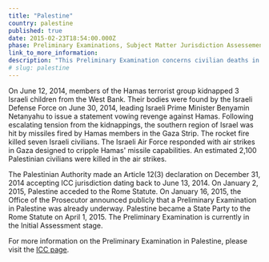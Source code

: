 ```yaml
---
title: "Palestine"
country: palestine
published: true
date: 2015-02-23T18:54:00.000Z
phase: Preliminary Examinations, Subject Matter Jurisdiction Assessement
link_to_more_information:
description: "This Preliminary Examination concerns civilian deaths in the Gaza Strip resulting from Hamas rockets and Israeli air strikes. The Preliminary Examination is currently in the Initial Assessment stage."
# slug: palestine
---
```


On June 12, 2014, members of the Hamas terrorist group kidnapped 3 Israeli children from the West Bank. Their bodies were found by the Israeli Defense Force on June 30, 2014, leading Israeli Prime Minister Benyamin Netanyahu to issue a statement vowing revenge against Hamas. Following escalating tension from the kidnappings, the southern region of Israel was hit by missiles fired by Hamas members in the Gaza Strip. The rocket fire killed seven Israeli civilians. The Israeli Air Force responded with air strikes in Gaza designed to cripple Hamas' missile capabilities. An estimated 2,100 Palestinian civilians were killed in the air strikes.

The Palestinian Authority made an Article 12(3) declaration on December 31, 2014 accepting ICC jurisdiction dating back to June 13, 2014. On January 2, 2015, Palestine acceded to the Rome Statute. On January 16, 2015, the Office of the Prosecutor announced publicly that a Preliminary Examination in Palestine was already underway. Palestine became a State Party to the Rome Statute on April 1, 2015. The Preliminary Examination is currently in the Initial Assessment stage.

For more information on the Preliminary Examination in Palestine, please visit the [ICC page](http://www.icc-cpi.int/en_menus/icc/structure%20of%20the%20court/office%20of%20the%20prosecutor/comm%20and%20ref/pe-ongoing/palestine/Pages/palestine.aspx).

